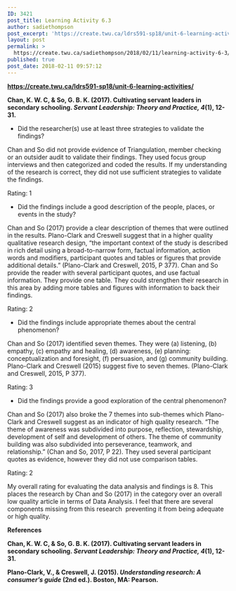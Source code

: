 ```yaml
---
ID: 3421
post_title: Learning Activity 6.3
author: sadiethompson
post_excerpt: 'https://create.twu.ca/ldrs591-sp18/unit-6-learning-activities/ Chan, K. W. C, &amp; So, G. B. K. (2017). Cultivating servant leaders in secondary schooling. Servant Leadership: Theory and Practice, 4(1), 12-31. Did the researcher(s) use at least three strategies to validate the findings? Chan and So did not provide evidence of Triangulation, member checking or an outsider audit to validate their findings. &hellip; <p><a href="https://create.twu.ca/sadiethompson/2018/02/11/learning-activity-6-3/">Continue reading<span> "Learning Activity 6.3"</span></a></p>'
layout: post
permalink: >
  https://create.twu.ca/sadiethompson/2018/02/11/learning-activity-6-3/
published: true
post_date: 2018-02-11 09:57:12
---
```

<p><a href="https://create.twu.ca/ldrs591-sp18/unit-6-learning-activities/"><b>https://create.twu.ca/ldrs591-sp18/unit-6-learning-activities/</b></a></p>
<p><b>Chan, K. W. C, &amp; So, G. B. K. (2017). Cultivating servant leaders in secondary schooling. </b><b><i>Servant Leadership: Theory and Practice, 4</i></b><b>(1), 12-31.</b></p>
<ul>
<li style="font-weight: 400"><span style="font-weight: 400">Did the researcher(s) use at least three strategies to validate the findings?</span></li>
</ul>
<p><span style="font-weight: 400">Chan and So did not provide evidence of Triangulation, member checking or an outsider audit to validate their findings. They used focus group interviews and then categorized and coded the results. If my understanding of the research is correct, they did not use sufficient strategies to validate the findings.</span></p>
<p><span style="font-weight: 400">Rating: 1</span></p>
<ul>
<li style="font-weight: 400"><span style="font-weight: 400">Did the findings include a good description of the people, places, or events in the study?</span></li>
</ul>
<p><span style="font-weight: 400">Chan and So (2017) provide a clear description of themes that were outlined in the results. Plano-Clark and Creswell suggest that in a higher quality qualitative research design, “the important context of the study is described in rich detail using a broad-to-narrow form, factual information, action words and modifiers, participant quotes and tables or figures that provide additional details.” (Plano-Clark and Creswell, 2015, P 377). Chan and So provide the reader with several participant quotes, and use factual information. They provide one table. They could strengthen their research in this area by adding more tables and figures with information to back their findings. </span></p>
<p><span style="font-weight: 400">Rating: 2</span></p>
<ul>
<li style="font-weight: 400"><span style="font-weight: 400">Did the findings include appropriate themes about the central phenomenon?</span></li>
</ul>
<p><span style="font-weight: 400">Chan and So (2017) identified seven themes. They were (a) listening, (b) empathy, (c) empathy and healing, (d) awareness, (e) planning: conceptualization and foresight, (f) persuasion, and (g) community building. Plano-Clark and Creswell (2015) suggest five to seven themes. (Plano-Clark and Creswell, 2015, P 377). </span></p>
<p><span style="font-weight: 400">Rating: 3</span></p>
<ul>
<li style="font-weight: 400"><span style="font-weight: 400">Did the findings provide a good exploration of the central phenomenon?</span></li>
</ul>
<p><span style="font-weight: 400">Chan and So (2017) also broke the 7 themes into sub-themes which Plano-Clark and Creswell suggest as an indicator of high quality research. “The theme of awareness was subdivided into purpose, reflection, stewardship, development of self and development of others. The theme of community building was also subdivided into perseverance, teamwork, and relationship.” (Chan and So, 2017, P 22). They used several participant quotes as evidence, however they did not use comparison tables.</span></p>
<p><span style="font-weight: 400">Rating: 2</span></p>
<p><span style="font-weight: 400">My overall rating for evaluating the data analysis and findings is 8. This places the research by Chan and So (2017) in the category over an overall low quality article in terms of Data Analysis. I feel that there are several components missing from this research  preventing it from being adequate or high quality. </span></p>
<p><b>References</b></p>
<p><b>Chan, K. W. C, &amp; So, G. B. K. (2017). Cultivating servant leaders in secondary schooling. </b><b><i>Servant Leadership: Theory and Practice, 4</i></b><b>(1), 12-31.</b></p>
<p><b>Plano-Clark, V., &amp; Creswell, J. (2015). </b><b><i>Understanding research: A consumer’s guide</i></b><b> (2nd ed.). Boston, MA: Pearson.</b></p>